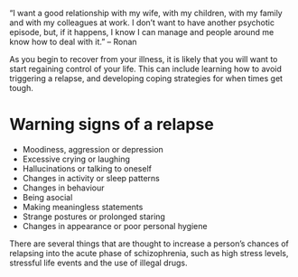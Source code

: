 “I want a good relationship with my wife, with my children, with my family and
with my colleagues at work. I don’t want to have another psychotic episode, but,
if it happens, I know I can manage and people around me know how to deal with
it.” – Ronan

As you begin to recover from your illness, it is likely that you will want to
start regaining control of your life. This can include learning how to avoid
triggering a relapse, and developing coping strategies for when times get tough.

# Warning signs of a relapse

- Moodiness, aggression or depression
- Excessive crying or laughing
- Hallucinations or talking to oneself
- Changes in activity or sleep patterns
- Changes in behaviour
- Being asocial
- Making meaningless statements
- Strange postures or prolonged staring
- Changes in appearance or poor personal hygiene

There are several things that are thought to increase a person’s chances of
relapsing into the acute phase of schizophrenia, such as high stress levels,
stressful life events and the use of illegal drugs.